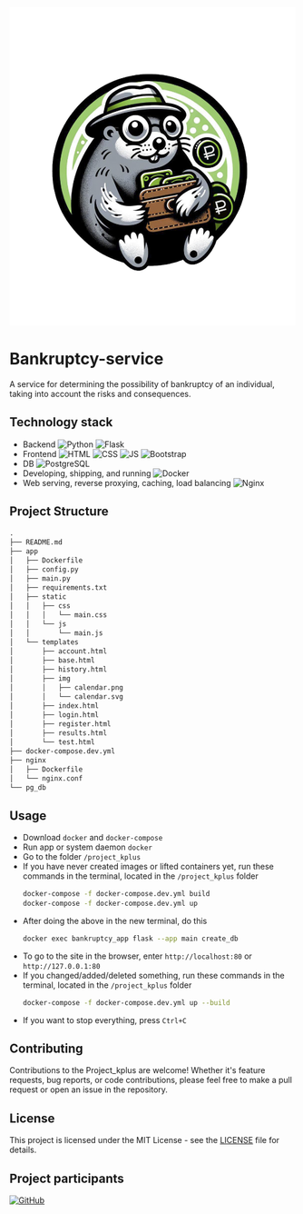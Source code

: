 ![logo](app/static/img/logo.png)
# Bankruptcy-service

A service for determining the possibility of bankruptcy of an individual, taking into account the risks
and consequences.

## Technology stack

- Backend 
![Python](https://img.shields.io/badge/-Python-333?style=for-the-badge&logo=Python) ![Flask](https://img.shields.io/badge/Flask-000000?style=for-the-badge&logo=flask&logoColor=white)
- Frontend
![HTML](https://img.shields.io/badge/HTML5-E34F26?style=for-the-badge&logo=html5&logoColor=white) ![CSS](https://img.shields.io/badge/CSS3-1572B6?style=for-the-badge&logo=css3&logoColor=white) ![JS](https://img.shields.io/badge/JavaScript-323330?style=for-the-badge&logo=javascript&logoColor=F7DF1E) ![Bootstrap](https://img.shields.io/badge/Bootstrap-563D7C?style=for-the-badge&logo=bootstrap&logoColor=white)
- DB
![PostgreSQL](https://img.shields.io/badge/PostgreSQL-316192?style=for-the-badge&logo=postgresql&logoColor=white)
- Developing, shipping, and running
![Docker](https://img.shields.io/badge/Docker-2CA5E0?style=for-the-badge&logo=docker&logoColor=white)
- Web serving, reverse proxying, caching, load balancing
![Nginx](https://img.shields.io/badge/Nginx-009639?style=for-the-badge&logo=nginx&logoColor=white)


## Project Structure

```tree
.
├── README.md
├── app
│   ├── Dockerfile
│   ├── config.py
│   ├── main.py
│   ├── requirements.txt
│   ├── static
│   │   ├── css
│   │   │   └── main.css
│   │   └── js
│   │       └── main.js
│   └── templates
│       ├── account.html
│       ├── base.html
│       ├── history.html
│       ├── img
│       │   ├── calendar.png
│       │   └── calendar.svg
│       ├── index.html
│       ├── login.html
│       ├── register.html
│       ├── results.html
│       └── test.html
├── docker-compose.dev.yml
├── nginx
│   ├── Dockerfile
│   └── nginx.conf
└── pg_db
```

## Usage
- Download `docker` and `docker-compose`
- Run app or system daemon `docker`
- Go to the folder `/project_kplus`
- If you have never created images or lifted containers yet, run these commands in the terminal, located in the `/project_kplus` folder
  ```bash
  docker-compose -f docker-compose.dev.yml build
  docker-compose -f docker-compose.dev.yml up
  ```
- After doing the above in the new terminal, do this
  ```bash
  docker exec bankruptcy_app flask --app main create_db
  ```
- To go to the site in the browser, enter `http://localhost:80` or `http://127.0.0.1:80`
- If you changed/added/deleted something, run these commands in the terminal, located in the `/project_kplus` folder
  ```bash
  docker-compose -f docker-compose.dev.yml up --build
  ```
- If you want to stop everything, press `Ctrl+C`



## Contributing

Contributions to the Project_kplus are welcome! Whether it's feature requests, bug reports, or code contributions, please feel free to make a pull request or open an issue in the repository.

## License

This project is licensed under the MIT License - see the [LICENSE](LICENSE) file for details.

## Project participants
[![GitHub](https://img.shields.io/badge/-galyeonh-333?style=for-the-badge&logo=GitHub&logoColor=fff)](https://gitlab.com/galyeonh)
